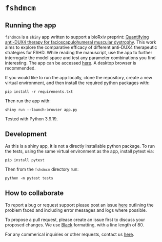 # `fshdmcm`

## Running the app

`fshdmcm` is a `shiny` app written to support a bioRxiv preprint: [Quantifying anti-DUX4 therapy for facioscapulohumeral muscular dystrophy](https://www.biorxiv.org/content/10.1101/2024.08.14.607973v1).
This work aims to explore the comparative efficacy of different anti-DUX4 therapeutic strategies for FSHD.
While reading the manuscript, use the app to further interrogate the model space and test any parameter combinations you find interesting.
The app can be accessed [here](https://mcowley.shinyapps.io/fshdmcm/).
A desktop browser is recommended.

If you would like to run the app locally, clone the repository, create a new virtual environment, and then install the required python packages with:

```python3
pip install -r requirements.txt
```

Then run the app with:

```python3
shiny run --launch-browser app.py
```

Tested with Python 3.9.19.

## Development

As this is a shiny app, it is not a directly installable python package.
To run the tests, using the same virtual environment as the app, install pytest via:

```shell
pip install pytest
```

Then from the `fshdmcm` directory run:

```shell
python -m pytest tests
```

## How to collaborate

To report a bug or request support please post an issue [here](https://github.com/MVCowley/fshdmcm/issues) outlining the problem faced and including error messages and logs where possible.

To propose a pull request, please create an issue first to discuss your proposed changes. We use [Black](https://github.com/psf/black) formatting, with a line length of 80.

For any commerical inquiries or other requests, contact us [here](m.cowley@ucl.ac.uk).
